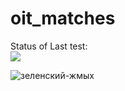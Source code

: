 # oit_matches
Status of Last test:<br>
<img src="https://github.com/DavidRadionov/oit_matches/workflows/working-with-git-and-docker/badge.svg?branch=main">

![зеленский-жмых](https://user-images.githubusercontent.com/72139537/204108082-cf30fee8-d1eb-46de-abdf-66a8c632bb83.gif)

